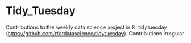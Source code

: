 # Tidy_Tuesday

Contributions to the weekly data science project in R: tidytuesday (https://github.com/rfordatascience/tidytuesday). Contributions irregular.
